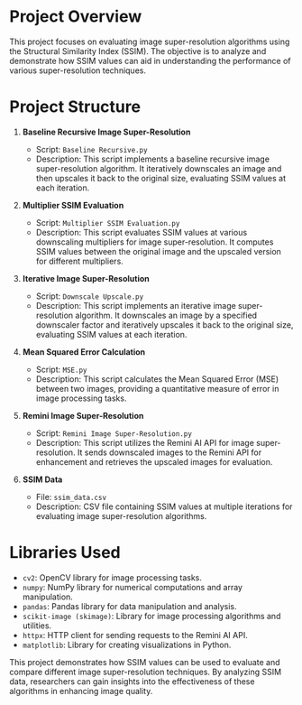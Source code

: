 # Project Overview
This project focuses on evaluating image super-resolution algorithms using the Structural Similarity Index (SSIM). The objective is to analyze and demonstrate how SSIM values can aid in understanding the performance of various super-resolution techniques.

# Project Structure
1. **Baseline Recursive Image Super-Resolution**
   - Script: `Baseline Recursive.py`
   - Description: This script implements a baseline recursive image super-resolution algorithm. It iteratively downscales an image and then upscales it back to the original size, evaluating SSIM values at each iteration.

2. **Multiplier SSIM Evaluation**
   - Script: `Multiplier SSIM Evaluation.py`
   - Description: This script evaluates SSIM values at various downscaling multipliers for image super-resolution. It computes SSIM values between the original image and the upscaled version for different multipliers.

3. **Iterative Image Super-Resolution**
   - Script: `Downscale Upscale.py`
   - Description: This script implements an iterative image super-resolution algorithm. It downscales an image by a specified downscaler factor and iteratively upscales it back to the original size, evaluating SSIM values at each iteration.

4. **Mean Squared Error Calculation**
   - Script: `MSE.py`
   - Description: This script calculates the Mean Squared Error (MSE) between two images, providing a quantitative measure of error in image processing tasks.

5. **Remini Image Super-Resolution**
   - Script: `Remini Image Super-Resolution.py`
   - Description: This script utilizes the Remini AI API for image super-resolution. It sends downscaled images to the Remini API for enhancement and retrieves the upscaled images for evaluation.

6. **SSIM Data**
   - File: `ssim_data.csv`
   - Description: CSV file containing SSIM values at multiple iterations for evaluating image super-resolution algorithms.

# Libraries Used
  - `cv2`: OpenCV library for image processing tasks.
  - `numpy`: NumPy library for numerical computations and array manipulation.
  - `pandas`: Pandas library for data manipulation and analysis.
  - `scikit-image (skimage)`: Library for image processing algorithms and utilities.
  - `httpx`: HTTP client for sending requests to the Remini AI API.
  - `matplotlib`: Library for creating visualizations in Python.

This project demonstrates how SSIM values can be used to evaluate and compare different image super-resolution techniques. By analyzing SSIM data, researchers can gain insights into the effectiveness of these algorithms in enhancing image quality.

